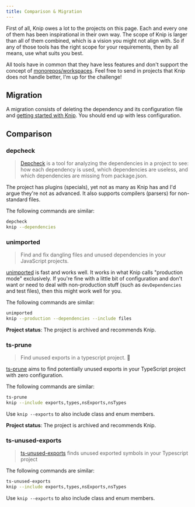 ```yaml
---
title: Comparison & Migration
---
```


First of all, Knip owes a lot to the projects on this page. Each and every one
of them has been inspirational in their own way. The scope of Knip is larger
than all of them combined, which is a vision you might not align with. So if any
of those tools has the right scope for your requirements, then by all means, use
what suits you best.

All tools have in common that they have less features and don't support the
concept of [monorepos/workspaces][1]. Feel free to send in projects that Knip
does not handle better, I'm up for the challenge!

## Migration

A migration consists of deleting the dependency and its configuration file and
[getting started with Knip][2]. You should end up with less configuration.

## Comparison

### depcheck

> [Depcheck][3] is a tool for analyzing the dependencies in a project to see:
> how each dependency is used, which dependencies are useless, and which
> dependencies are missing from package.json.

The project has plugins (specials), yet not as many as Knip has and I'd argue
they're not as advanced. It also supports compilers (parsers) for non-standard
files.

The following commands are similar:

```sh
depcheck
knip --dependencies
```

### unimported

> Find and fix dangling files and unused dependencies in your JavaScript
> projects.

[unimported][4] is fast and works well. It works in what Knip calls "production
mode" exclusively. If you're fine with a little bit of configuration and don't
want or need to deal with non-production stuff (such as `devDependencies` and
test files), then this might work well for you.

The following commands are similar:

```sh
unimported
knip --production --dependencies --include files
```

**Project status**: The project is archived and recommends Knip.

### ts-prune

> Find unused exports in a typescript project. 🛀

[ts-prune][5] aims to find potentially unused exports in your TypeScript project
with zero configuration.

The following commands are similar:

```sh
ts-prune
knip --include exports,types,nsExports,nsTypes
```

Use `knip --exports` to also include class and enum members.

**Project status**: The project is archived and recommends Knip.

### ts-unused-exports

> [ts-unused-exports][6] finds unused exported symbols in your Typescript
> project

The following commands are similar:

```sh
ts-unused-exports
knip --include exports,types,nsExports,nsTypes
```

Use `knip --exports` to also include class and enum members.

[1]: ../features/monorepos-and-workspaces.md
[2]: ../overview/getting-started.mdx
[3]: https://github.com/depcheck/depcheck
[4]: https://github.com/smeijer/unimported
[5]: https://github.com/nadeesha/ts-prune
[6]: https://github.com/pzavolinsky/ts-unused-exports
